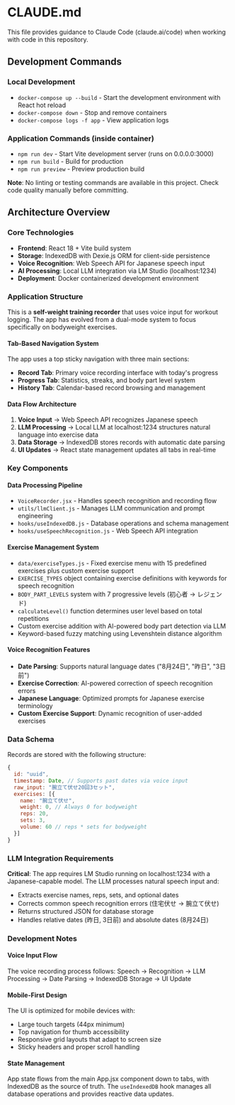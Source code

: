 # CLAUDE.md

This file provides guidance to Claude Code (claude.ai/code) when working with code in this repository.

## Development Commands

### Local Development
- `docker-compose up --build` - Start the development environment with React hot reload
- `docker-compose down` - Stop and remove containers
- `docker-compose logs -f app` - View application logs

### Application Commands (inside container)
- `npm run dev` - Start Vite development server (runs on 0.0.0.0:3000)
- `npm run build` - Build for production
- `npm run preview` - Preview production build

**Note**: No linting or testing commands are available in this project. Check code quality manually before committing.

## Architecture Overview

### Core Technologies
- **Frontend**: React 18 + Vite build system
- **Storage**: IndexedDB with Dexie.js ORM for client-side persistence
- **Voice Recognition**: Web Speech API for Japanese speech input
- **AI Processing**: Local LLM integration via LM Studio (localhost:1234)
- **Deployment**: Docker containerized development environment

### Application Structure

This is a **self-weight training recorder** that uses voice input for workout logging. The app has evolved from a dual-mode system to focus specifically on bodyweight exercises.

#### Tab-Based Navigation System
The app uses a top sticky navigation with three main sections:
- **Record Tab**: Primary voice recording interface with today's progress
- **Progress Tab**: Statistics, streaks, and body part level system  
- **History Tab**: Calendar-based record browsing and management

#### Data Flow Architecture
1. **Voice Input** → Web Speech API recognizes Japanese speech
2. **LLM Processing** → Local LLM at localhost:1234 structures natural language into exercise data
3. **Data Storage** → IndexedDB stores records with automatic date parsing
4. **UI Updates** → React state management updates all tabs in real-time

### Key Components

#### Data Processing Pipeline
- `VoiceRecorder.jsx` - Handles speech recognition and recording flow
- `utils/llmClient.js` - Manages LLM communication and prompt engineering
- `hooks/useIndexedDB.js` - Database operations and schema management
- `hooks/useSpeechRecognition.js` - Web Speech API integration

#### Exercise Management System
- `data/exerciseTypes.js` - Fixed exercise menu with 15 predefined exercises plus custom exercise support
- `EXERCISE_TYPES` object containing exercise definitions with keywords for speech recognition
- `BODY_PART_LEVELS` system with 7 progressive levels (初心者 → レジェンド) 
- `calculateLevel()` function determines user level based on total repetitions
- Custom exercise addition with AI-powered body part detection via LLM
- Keyword-based fuzzy matching using Levenshtein distance algorithm

#### Voice Recognition Features
- **Date Parsing**: Supports natural language dates ("8月24日", "昨日", "3日前")
- **Exercise Correction**: AI-powered correction of speech recognition errors
- **Japanese Language**: Optimized prompts for Japanese exercise terminology
- **Custom Exercise Support**: Dynamic recognition of user-added exercises

### Data Schema

Records are stored with the following structure:
```javascript
{
  id: "uuid",
  timestamp: Date, // Supports past dates via voice input
  raw_input: "腕立て伏せ20回3セット", 
  exercises: [{
    name: "腕立て伏せ",
    weight: 0, // Always 0 for bodyweight
    reps: 20,
    sets: 3,
    volume: 60 // reps * sets for bodyweight
  }]
}
```

### LLM Integration Requirements

**Critical**: The app requires LM Studio running on localhost:1234 with a Japanese-capable model. The LLM processes natural speech input and:
- Extracts exercise names, reps, sets, and optional dates
- Corrects common speech recognition errors (住宅伏せ → 腕立て伏せ)
- Returns structured JSON for database storage
- Handles relative dates (昨日, 3日前) and absolute dates (8月24日)

### Development Notes

#### Voice Input Flow
The voice recording process follows: Speech → Recognition → LLM Processing → Date Parsing → IndexedDB Storage → UI Update

#### Mobile-First Design
The UI is optimized for mobile devices with:
- Large touch targets (44px minimum)
- Top navigation for thumb accessibility  
- Responsive grid layouts that adapt to screen size
- Sticky headers and proper scroll handling

#### State Management
App state flows from the main App.jsx component down to tabs, with IndexedDB as the source of truth. The `useIndexedDB` hook manages all database operations and provides reactive data updates.